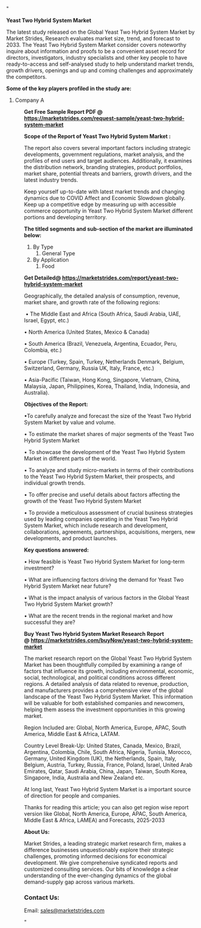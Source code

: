"<p><strong>Yeast Two Hybrid System Market</strong></p>
<p>The latest study released on the Global Yeast Two Hybrid System Market by Market Strides, Research evaluates market size, trend, and forecast to 2033. The Yeast Two Hybrid System Market consider covers noteworthy inquire about information and proofs to be a convenient asset record for directors, investigators, industry specialists and other key people to have ready-to-access and self-analysed study to help understand market trends, growth drivers, openings and up and coming challenges and approximately the competitors.</p>
<p><strong> Some of the key players profiled in the study are: </strong></p>
<p><ol><li>
Company A


</li><ol></p>
<p><strong>Get Free Sample Report PDF @ <a href=https://marketstrides.com/request-sample/yeast-two-hybrid-system-market>https://marketstrides.com/request-sample/yeast-two-hybrid-system-market</a></strong></p>
<p><strong> Scope of the Report of Yeast Two Hybrid System Market : </strong></p>
<p>The report also covers several important factors including strategic developments, government regulations, market analysis, and the profiles of end users and target audiences. Additionally, it examines the distribution network, branding strategies, product portfolios, market share, potential threats and barriers, growth drivers, and the latest industry trends.</p>
<p>Keep yourself up-to-date with latest market trends and changing dynamics due to COVID Affect and Economic Slowdown globally. Keep up a competitive edge by measuring up with accessible commerce opportunity in Yeast Two Hybrid System Market different portions and developing territory.</p>
<p><strong> The titled segments and sub-section of the market are illuminated below: </strong></p>
<p><ol><li>By Type<ol><li>General Type</li></ol></li><li>By Application<ol><li>Food</li></ol></li></ol></p>
<p><strong>Get Detailed@ <a href=https://marketstrides.com/report/yeast-two-hybrid-system-market>https://marketstrides.com/report/yeast-two-hybrid-system-market</a></strong></p>
<p>Geographically, the detailed analysis of consumption, revenue, market share, and growth rate of the following regions:</p>
<p>&nbsp;&bull; The Middle East and Africa (South Africa, Saudi Arabia, UAE, Israel, Egypt, etc.)</p>
<p>&bull; North America (United States, Mexico &amp; Canada)</p>
<p>&bull; South America (Brazil, Venezuela, Argentina, Ecuador, Peru, Colombia, etc.)</p>
<p>&bull; Europe (Turkey, Spain, Turkey, Netherlands Denmark, Belgium, Switzerland, Germany, Russia UK, Italy, France, etc.)</p>
<p>&bull; Asia-Pacific (Taiwan, Hong Kong, Singapore, Vietnam, China, Malaysia, Japan, Philippines, Korea, Thailand, India, Indonesia, and Australia).</p>
<p><strong>Objectives of the Report: </strong></p>
<p>&bull;To carefully analyze and forecast the size of the Yeast Two Hybrid System Market by value and volume.</p>
<p>&bull; To estimate the market shares of major segments of the Yeast Two Hybrid System Market</p>
<p>&bull; To showcase the development of the Yeast Two Hybrid System Market in different parts of the world.</p>
<p>&bull; To analyze and study micro-markets in terms of their contributions to the Yeast Two Hybrid System Market, their prospects, and individual growth trends.</p>
<p>&bull; To offer precise and useful details about factors affecting the growth of the Yeast Two Hybrid System Market</p>
<p>&bull; To provide a meticulous assessment of crucial business strategies used by leading companies operating in the Yeast Two Hybrid System Market, which include research and development, collaborations, agreements, partnerships, acquisitions, mergers, new developments, and product launches.</p>
<p><strong>Key questions answered: </strong></p>
<p>&bull; How feasible is Yeast Two Hybrid System Market for long-term investment?</p>
<p>&bull; What are influencing factors driving the demand for Yeast Two Hybrid System Market near future?</p>
<p>&bull; What is the impact analysis of various factors in the Global Yeast Two Hybrid System Market growth?</p>
<p>&bull; What are the recent trends in the regional market and how successful they are?</p>
<p><strong>Buy Yeast Two Hybrid System Market Research Report @&nbsp;<a href=https://marketstrides.com/buyNow/yeast-two-hybrid-system-market>https://marketstrides.com/buyNow/yeast-two-hybrid-system-market</a></strong></p>
<p>The market research report on the Global Yeast Two Hybrid System Market has been thoughtfully compiled by examining a range of factors that influence its growth, including environmental, economic, social, technological, and political conditions across different regions. A detailed analysis of data related to revenue, production, and manufacturers provides a comprehensive view of the global landscape of the Yeast Two Hybrid System Market. This information will be valuable for both established companies and newcomers, helping them assess the investment opportunities in this growing market.</p>
<p>Region Included are: Global, North America, Europe, APAC, South America, Middle East &amp; Africa, LATAM.</p>
<p>Country Level Break-Up: United States, Canada, Mexico, Brazil, Argentina, Colombia, Chile, South Africa, Nigeria, Tunisia, Morocco, Germany, United Kingdom (UK), the Netherlands, Spain, Italy, Belgium, Austria, Turkey, Russia, France, Poland, Israel, United Arab Emirates, Qatar, Saudi Arabia, China, Japan, Taiwan, South Korea, Singapore, India, Australia and New Zealand etc.</p>
<p>At long last, Yeast Two Hybrid System Market is a important source of direction for people and companies.</p>
<p>Thanks for reading this article; you can also get region wise report version like Global, North America, Europe, APAC, South America, Middle East &amp; Africa, LAMEA) and Forecasts, 2025-2033</p>
<p><strong>About Us: </strong></p>
<p>Market Strides, a leading strategic market research firm, makes a difference businesses unquestionably explore their strategic challenges, promoting informed decisions for economical development. We give comprehensive syndicated reports and customized consulting services. Our bits of knowledge a clear understanding of the ever-changing dynamics of the global demand-supply gap across various markets.</p>
<h3>Contact Us:</h3>
<p>Email: <a href=mailto:sales@marketstrides.com>sales@marketstrides.com</a></p>"
